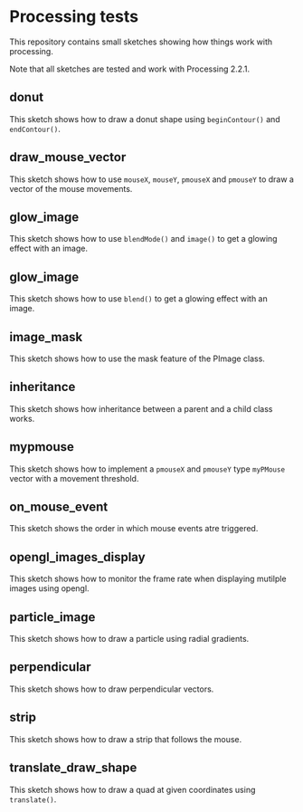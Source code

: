 # Processing tests

This repository contains small sketches showing how things work with processing.

Note that all sketches are tested and work with Processing 2.2.1.

## donut

This sketch shows how to draw a donut shape using `beginContour()` and `endContour()`.

## draw_mouse_vector

This sketch shows how to use `mouseX`, `mouseY`, `pmouseX` and `pmouseY` to draw a vector of the mouse movements.

## glow_image

This sketch shows how to use `blendMode()` and `image()` to get a glowing effect with an image.

## glow_image

This sketch shows how to use `blend()` to get a glowing effect with an image.

## image_mask

This sketch shows how to use the mask feature of the PImage class.

## inheritance

This sketch shows how inheritance between a parent and a child class works.

## mypmouse

This sketch shows how to implement a `pmouseX` and `pmouseY` type `myPMouse` vector with a movement threshold.

## on_mouse_event

This sketch shows the order in which mouse events atre triggered.

## opengl_images_display

This sketch shows how to monitor the frame rate when displaying mutilple images using opengl.

## particle_image

This sketch shows how to draw a particle using radial gradients.

## perpendicular

This sketch shows how to draw perpendicular vectors.

## strip

This sketch shows how to draw a strip that follows the mouse.

## translate_draw_shape

This sketch shows how to draw a quad at given coordinates using `translate()`.

